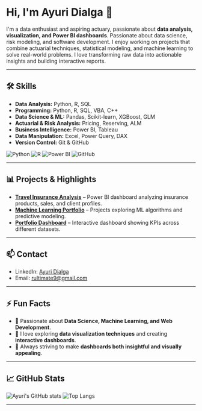 # Hi, I'm Ayuri Dialga 👋

I'm a data enthusiast and aspiring actuary, passionate about **data analysis, visualization, and Power BI dashboards**.
Passionate about data science, risk modeling, and software development. I enjoy working on projects that combine actuarial techniques, statistical modeling, and machine learning to solve real-world problems.
I love transforming raw data into actionable insights and building interactive reports.

---

## 🛠 Skills

- **Data Analysis:** Python, R, SQL
- **Programming:** Python, R, SQL, VBA, C++
- **Data Science & ML:** Pandas, Scikit-learn, XGBoost, GLM
- **Actuarial & Risk Analysis:** Pricing, Reserving, ALM  
- **Business Intelligence:** Power BI, Tableau  
- **Data Manipulation:** Excel, Power Query, DAX  
- **Version Control:** Git & GitHub  

![Python](https://img.shields.io/badge/Python-3776AB?style=flat&logo=python&logoColor=white)
![R](https://img.shields.io/badge/R-276DC3?style=flat&logo=r&logoColor=white)
![Power BI](https://img.shields.io/badge/Power%20BI-F2C80F?style=flat&logo=power-bi&logoColor=white)
![GitHub](https://img.shields.io/badge/GitHub-181717?style=flat&logo=github&logoColor=white)

---

## 📊 Projects & Highlights

- [**Travel Insurance Analysis**](https://github.com/ayuridialga/travel-insurance-analysis) – Power BI dashboard analyzing insurance products, sales, and client profiles.  
- [**Machine Learning Portfolio**](https://github.com/ayuridialga/ml-portfolio) – Projects exploring ML algorithms and predictive modeling.  
- [**Portfolio Dashboard**](https://github.com/ayuridialga/portfolio-dashboard) – Interactive dashboard showing KPIs across different datasets.

---

## 📫 Contact

- LinkedIn: [Ayuri Dialga]([https://www.linkedin.com/in/ayuridialga](https://www.linkedin.com/in/frege-meli-kouyem-b81805210))  
- Email: rultimate9@gmail.com  

---

## ⚡ Fun Facts

- 🚀 Passionate about **Data Science, Machine Learning, and Web Development**.  
- 🎯 I love exploring **data visualization techniques** and creating **interactive dashboards**.  
- 🎨 Always striving to make **dashboards both insightful and visually appealing**.  

---

## 📈 GitHub Stats

![Ayuri's GitHub stats](https://github-readme-stats.vercel.app/api?username=ayuridialga&show_icons=true&theme=radical)
![Top Langs](https://github-readme-stats.vercel.app/api/top-langs/?username=ayuridialga&layout=compact&theme=radical)

---
